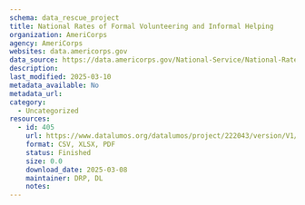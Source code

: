 ```yaml
---
schema: data_rescue_project 
title: National Rates of Formal Volunteering and Informal Helping
organization: AmeriCorps
agency: AmeriCorps
websites: data.americorps.gov
data_source: https://data.americorps.gov/National-Service/National-Rates-of-Formal-Volunteering-and-Informal/g8ar-dei2
description: 
last_modified: 2025-03-10
metadata_available: No
metadata_url: 
category:
  - Uncategorized
resources:
  - id: 405
    url: https://www.datalumos.org/datalumos/project/222043/version/V1/view
    format: CSV, XLSX, PDF
    status: Finished
    size: 0.0
    download_date: 2025-03-08
    maintainer: DRP, DL
    notes: 
---
```

